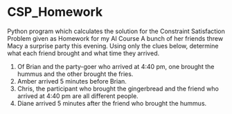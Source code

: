 # CSP_Homework
 Python program which calculates the solution for the Constraint Satisfaction Problem given as Homework for my AI Course
A bunch of her friends threw Macy a surprise party this evening. Using only the clues below,
determine what each friend brought and what time they arrived.
1. Of Brian and the party-goer who arrived at 4:40 pm, one brought the hummus and the
other brought the fries.
2. Amber arrived 5 minutes before Brian.
3. Chris, the participant who brought the gingerbread and the friend who arrived at 4:40 pm
are all different people.
4. Diane arrived 5 minutes after the friend who brought the hummus.
